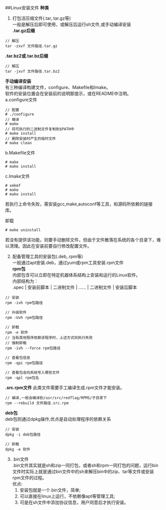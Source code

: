 ##Linux安装文件
**种类**<br/>
1. 打包活压缩文件(.tar,.tar.gz等)<br/>
  一般是解压后即可使用，或解压后运行sh文件,或手动编译安装<br/>
**.tar.gz后缀**<br/>
````
// 解压
tar -zxvf 文件路径.tar.gz
````
**.tar.bz2或.tar.bz后缀**<br/>
````
// 解压
tar -jxvf 文件路径.tar.bz2
````
**手动编译安装**<br/>
有三种编译构建文件，configure、Makefile和Imake。<br/>
软件的安装位置会在安装前的说明那提示，或在README中注明。<br/>
a.configure文件<br/>
````
// 配置
# ./configure
// 编译
# make
// 将可执行的二进制文件复制到$PATH中
# make install
// 删除安装时产生的临时文件
# make clean
````
b.Makefile文件<br/>
````
# make
# make install
````
c.Imake文件<br/>
````
# xmkmf
# make
# make install
````
若执行上命令失败，需安装gcc,make,autoconf等工具，和源码所依赖的链接库。<br/>

卸载<br/>
````
# make uninstall
````
若没有提供该功能，则要手动删除文件，但由于文件散落在系统的各个目录下，难以清理。因此在安装前要自行修改配置文件。

2. 配备管理工具的安装包(.deb,.rpm等)<br/>
  一般通过apt安装.deb，通过yum或rpm工具安装.rpm文件<br/>
**rpm包**<br/>
内部包含可以立即在特定机器体系结构上安装和运行的Linux软件。<br/>
内部结构为：<br/>
.spec | 安装前脚本 | 二进制文件 | ...... | 二进制文件 | 安装后脚本<br/>
````
// 安装
rpm -ivh rpm包路径

// 升级软件
rpm -Uvh rpm包路径

// 卸载
rpm -e 软件
// 当有其他程序依赖该程序时，上述方式则执行失败
// 强制卸载
rpm -ivh --force rpm包路径

// 查看包信息
rpm -qpi rpm包路径

// 查看包会向系统写入哪些文件
rpm -qpl rpm包名
````
**.src.rpm文件**
此类文件需要手工编译生成.rpm文件才能安装。<br/>
````
// 编译,一般会编译到/usr/src/redflag/RPMS/子目录下
rpm --rebuild 文件路径.src.rpm
````

**deb包**<br/>
deb包则通过dpkg操作,优点是自动处理程序的依赖关系<br/>
````
// 安装
dpkg -i deb包路径

// 卸载
dpkg -e 软件
````


3. .bin文件<br/>
  .bin文件其实就是sh和zip一同打包，或者sh和rpm一同打包的问题，运行bin文件时实际上就是通过bin文件中的sh来解压bin中的zip、tar等文件或安装rpm文件的过程。<br/>
  优点:<br/>
   1. 安装包就是一个.bin文件，简单;<br/>
   2. 可以直接在linux上运行，不依赖像apt等管理工具;<br/>
   3. 可是在sh文件中添加协议信息，用户同意后才执行安装。<br/>

